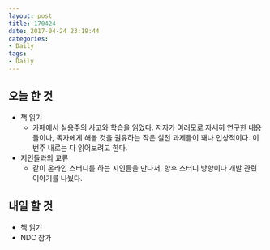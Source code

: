 ```yaml
---
layout: post
title: 170424
date: 2017-04-24 23:19:44
categories:
- Daily
tags:
- Daily
---
```


## 오늘 한 것

*   책 읽기
    *   카페에서 실용주의 사고와 학습을 읽었다. 저자가 여러모로 자세히 연구한 내용들이나, 독자에게 해볼 것을 권유하는 작은 실천 과제들이 꽤나 인상적이다. 이번주 내로는 다 읽어보려고 한다.
*   지인들과의 교류
    *   같이 온라인 스터디를 하는 지인들을 만나서, 향후 스터디 방향이나 개발 관련 이야기를 나눴다.





## 내일 할 것

*   책 읽기
*   NDC 참가
